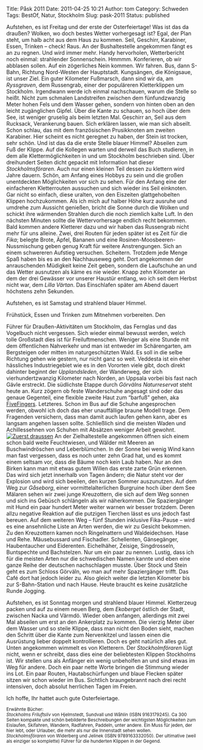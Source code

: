 Title: Påsk 2011
Date: 2011-04-25 10:21
Author: tom
Category: Schweden
Tags: BestOf, Natur, Stockholm
Slug: pask-2011
Status: published

Aufstehen, es ist Freitag und der erste der Osterfeiertage! Was ist das
da draußen? Wolken, wo doch bestes Wetter vorhergesagt ist? Egal, der
Plan steht, um halb acht aus dem Haus zu kommen. Seil, Geschirr,
Karabiner, Essen, Trinken – check! Raus. An der Bushaltestelle
angekommen fängt es an zu regnen. Und wird immer mehr. Handy
hervorholen, Wetterbericht noch einmal: strahlender Sonnenschein. Hmmmm.
Konferieren, ob wir abblasen sollen. Auf ein zögerliches Nein kommen.
Wir fahren. Bus, dann S-Bahn, Richtung Nord-Westen der Hauptstadt.
Kungsängen, die Königsaue, ist unser Ziel. Ein guter Kilometer
Fußmarsch, dann sind wir da, am *Ryssgraven*, dem Russengrab, einer der
populäreren Kletterklippen um Stockholm. Irgendwann werde ich einmal
nachschauen, warum die Stelle so heißt. Nicht zum schmalen Landstreifen
zwischen dem fünfundzwanzig Meter hohen Fels und dem Wasser gehen,
sondern von hinten oben an den leicht zugänglichen Gipfel. Über die
Kante zu schauen, so hoch über dem See, ist weniger gruselig als beim
letzten Mal. Geschirr an, Seil aus dem Rucksack, Verankerung bauen. Sich
erklären lassen, wie man sich abseilt. Schon schlau, das mit dem
französischen Prusikknoten am zweiten Karabiner. Hier scheint es nicht
geregnet zu haben, der Stein ist trocken, sehr schön. Und ist das da die
erste Stelle blauer Himmel? Abseilen zum Fuß der Klippe. Auf die
Kollegen warten und derweil das Buch studieren, in dem alle
Klettermöglichkeiten in und um Stockholm beschrieben sind. Über
dreihundert Seiten dicht gepackt mit Information hat dieser
*Stockholmsföraren*. Auch nur einen kleinen Teil dessen zu klettern wird
Jahre dauern. Schön, am Anfang eines Hobbys zu sein und die großen
unentdeckten Möglichkeiten vor sich zu sehen. Für den Anfang eine der
einfacheren Kletterrouten aussuchen und sich wieder ins Seil einknoten.
Gar nicht so einfach, diese uralten, von den Eiszeiten glattgehobelten
Klippen hochzukommen. Als ich mich auf halber Höhe kurz ausruhe und
umdrehe zum Aussicht genießen, bricht die Sonne durch die Wolken und
schickt ihre wärmenden Strahlen durch die noch ziemlich kalte Luft. In
den nächsten Minuten sollte die Wettervorhersage endlich recht bekommen.
Bald kommen andere Kletterer dazu und wir haben das Russengrab nicht
mehr für uns alleine. Zwei, drei Routen für jeden später ist es Zeit für
die *Fika*; belegte Brote, Äpfel, Bananen und eine
Rosinen-Moosbeeren-Nussmischung geben genug Kraft für weitere
Anstrengungen. Sich an einem schwereren Aufstieg versuchen. Scheitern.
Trotzdem jede Menge Spaß haben bis es an den Nachhauseweg geht. Dort
angekommen der anrauschenden Müdigkeit keine Zeit geben, sondern die
Laufschuhe an und das Wetter ausnutzen als käme es nie wieder. Knapp
zehn Kilometer an dem der drei Gewässer vor unserer Haustür entlang, wo
ich seit dem Herbst nicht war, dem *Lilla Värtan*. Das Einschlafen
später am Abend dauert höchstens zehn Sekunden.

Aufstehen, es ist Samstag und strahlend blauer Himmel.
<!--more-->Frühstück, Essen und Trinken zum Mitnehmen vorbereiten. Den
Führer für Draußen-Aktivitäten um Stockholm, das Fernglas und das
Vogelbuch nicht vergessen. Sich wieder einmal bewusst werden, welch
tolle Großstadt dies ist für Freiluftmenschen. Weniger als eine Stunde
mit dem öffentlichen Nahverkehr und man ist entweder im Schärengarten,
am Bergsteigen oder mitten im naturgeschützten Wald. Es soll in die
selbe Richtung gehen wie gestern, nur nicht ganz so weit. Veddesta ist
ein eher hässliches Industriegebiet wie es in den Vororten viele gibt,
doch direkt dahinter beginnt der *Upplandsleden*, der Wanderweg, der
sich vierhundertzwanzig Kilometer nach Norden, an Uppsala vorbei bis
fast nach Gävle erstreckt. Die südlichste Etappe durch *Görvälns
Naturreservat* steht heute an. Kurz zögern ob feste Wanderschuhe
angesagt sind oder das genaue Gegenteil, eine flexible zweite Haut zum
“barfuß” gehen, aka
[FiveFingers](http://de.wikipedia.org/wiki/FiveFingers). Letzteres.
Schon im Bus auf die Schuhe angesprochen werden, obwohl ich doch das
eher unauffällige braune Modell trage. Dem Fragenden versichern, dass
man damit auch laufen gehen kann, aber es langsam angehen lassen sollte.
Schließlich sind die meisten Waden und Achillessehnen von Schuhen mit
Absätzen weniger Arbeit gewohnt. [![Zuerst
draussen](/pic/upplled1_ss.jpg "Zuerst draussen")](/pic/upplled1_l.jpg)
An der Zielhaltestelle angekommen öffnen sich einem schon bald weite
Feuchtwiesen, und Wälder mit Meeren an Buschwindröschen und
Leberblümchen. In der Sonne bei wenig Wind kann man fast vergessen, dass
es noch unter zehn Grad hat, und es kommt einem seltsam vor, dass die
Bäume noch kein Laub haben. Nur an den Birken kann man mit etwas gutem
Willen das erste zarte Grün erkennen. Das wird sich jetzt innerhalb von
Tagen ändern; die Natur steht vor der Explosion und wird sich beeilen,
den kurzen Sommer auszunutzen. Auf dem Weg zur *Gåseborg*, einer
vormittelalterlichen Burgruine hoch über dem See Mälaren sehen wir zwei
junge Kreuzottern, die sich auf dem Weg sonnen und sich ins Gebüsch
schlängeln als wir näherkommen. Die Spaziergänger mit Hund ein paar
hundert Meter weiter warnen wir besser trotzdem. Deren allzu negative
Reaktion auf die putzigen Tierchen lässt es uns jedoch fast bereuen. Auf
dem weiteren Weg – fünf Stunden inklusive Fika-Pause – wird es eine
ansehnliche Liste an Arten werden, die wir zu Gesicht bekommen. Zu den
Kreuzottern kamen noch Ringelnattern und Waldeidechsen. Hase und Rehe.
Mäusebussard und Fischadler. Schellenten, Gänsegänger, Haubentaucher und
Eiderenten. Eichelhäher, Zeisige, Singdrosseln, Buntspechte und
Bachstelzen. Nur um ein paar zu nennen. Lustig, dass ich für die meisten
Arten nur die schwedischen Namen kannte und eben eine ganze Reihe der
deutschen nachschlagen musste. Über Stock und Stein geht es zum Schloss
Görväln, wo man auf mehr Spaziergänger trifft. Das Café dort hat jedoch
leider zu. Also gleich weiter die letzten Kilometer bis zur
S-Bahn-Station und nach Hause. Heute braucht es keine zusätzliche Runde
Jogging.

Aufstehen, es ist Sonntag morgen und strahlend blauer Himmel.
Kletterzeug packen und auf zu einem neuen Berg, dem *Ekoberget* östlich
der Stadt, zwischen Nacka und Värmdö. Wieder oben anfangen, allerdings
mit zwei Mal abseilen um erst an den Ankerplatz zu kommen. Die vierzig
Meter über dem Wasser und so steile Klippe, dass man nicht den Boden
sieht, machen den Schritt über die Kante zum Nervenkitzel und lassen
einen die Ausrüstung lieber doppelt kontrollieren. Doch es geht
natürlich alles gut. Unten angekommen wimmelt es von Kletterern. Der
*Stockholmföraren* lügt nicht, wenn er schreibt, dass dies eine der
beliebtesten Klippen Stockholms ist. Wir stellen uns als Anfänger ein
wenig unbeholfen an und sind etwas im Weg für andere. Doch ein paar
nette Worte bringen die Stimmung wieder ins Lot. Ein paar Routen,
Hautabschürfungen und blaue Flecken später sitzen wir schon wieder im
Bus. Sichtlich braungebrannt nach drei recht intensiven, doch absolut
herrlichen Tagen im Freien.

Ich hoffe, Ihr hattet auch gute Osterfeiertage.

<small>Erwähnte Bücher:  
*Stockholms Friluftsliv* von Hjelmstedt, Sundvall und Wåhlin (ISBN
9163179245). Ca 300 Seiten kompakte und schön bebilderte Beschreibungen
der wichtigsten Möglichkeiten zum Eislaufen, Skifahren, Wandern,
Radfahren, Paddeln, unter andere. Ein Muss für jeden, der hier lebt,
oder Urlauber, die mehr als nur die Innenstadt sehen wollen.  
*Stockholmsföraren* von Widerberg und Jelinek (ISBN 9789163332050). Der
ultimative (weil als einziger so komplette) Führer für die hunderten
Klippen in der Gegend.  
</small>

